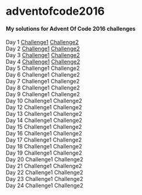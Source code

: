 # adventofcode2016
#### My solutions for Advent Of Code 2016 challenges

Day 1 [Challenge1](https://rawgit.com/mick0n/adventofcode2016/master/1-1.html) [Challenge2](https://rawgit.com/mick0n/adventofcode2016/master/1-2.html)    
Day 2 [Challenge1](https://rawgit.com/mick0n/adventofcode2016/master/2-1.html) [Challenge2](https://rawgit.com/mick0n/adventofcode2016/master/2-2.html)    
Day 3 [Challenge1](https://rawgit.com/mick0n/adventofcode2016/master/3-1.html) [Challenge2](https://rawgit.com/mick0n/adventofcode2016/master/3-2.html)    
Day 4 [Challenge1](https://rawgit.com/mick0n/adventofcode2016/master/4-1.html) [Challenge2](https://rawgit.com/mick0n/adventofcode2016/master/4-2.html)    
Day 5 Challenge1 Challenge2    
Day 6 Challenge1 Challenge2    
Day 7 Challenge1 Challenge2    
Day 8 Challenge1 Challenge2    
Day 9 Challenge1 Challenge2    
Day 10 Challenge1 Challenge2    
Day 12 Challenge1 Challenge2    
Day 13 Challenge1 Challenge2    
Day 14 Challenge1 Challenge2    
Day 15 Challenge1 Challenge2    
Day 16 Challenge1 Challenge2    
Day 17 Challenge1 Challenge2    
Day 18 Challenge1 Challenge2    
Day 19 Challenge1 Challenge2    
Day 20 Challenge1 Challenge2    
Day 21 Challenge1 Challenge2    
Day 22 Challenge1 Challenge2    
Day 23 Challenge1 Challenge2    
Day 24 Challenge1 Challenge2    


